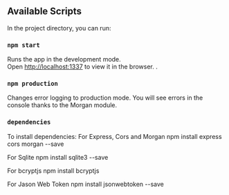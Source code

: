 ## Available Scripts

In the project directory, you can run:

### `npm start`

Runs the app in the development mode.<br />
Open [http://localhost:1337](http://localhost:1337) to view it in the browser.
.

### `npm production`

Changes error logging to production mode.
You will see errors in the console thanks to the Morgan module.


### `dependencies`
To install dependencies: 
For Express, Cors and Morgan
npm install express cors morgan --save

For Sqlite
npm install sqlite3 --save

For bcryptjs
npm install bcryptjs

For Jason Web Token
npm install jsonwebtoken --save

